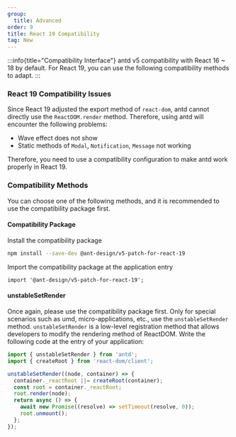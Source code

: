 ```yaml
---
group:
  title: Advanced
order: 9
title: React 19 Compatibility
tag: New
---
```


<!-- prettier-ignore -->
:::info{title="Compatibility Interface"}
antd v5 compatibility with React 16 ~ 18 by default. For React 19, you can use the following compatibility methods to adapt.
:::

### React 19 Compatibility Issues

Since React 19 adjusted the export method of `react-dom`, antd cannot directly use the `ReactDOM.render` method. Therefore, using antd will encounter the following problems:

- Wave effect does not show
- Static methods of `Modal`, `Notification`, `Message` not working

Therefore, you need to use a compatibility configuration to make antd work properly in React 19.

### Compatibility Methods

You can choose one of the following methods, and it is recommended to use the compatibility package first.

#### Compatibility Package

Install the compatibility package

```bash
npm install --save-dev @ant-design/v5-patch-for-react-19
```

Import the compatibility package at the application entry

```tsx
import '@ant-design/v5-patch-for-react-19';
```

#### unstableSetRender

Once again, please use the compatibility package first. Only for special scenarios such as umd, micro-applications, etc., use the `unstableSetRender` method. `unstableSetRender` is a low-level registration method that allows developers to modify the rendering method of ReactDOM. Write the following code at the entry of your application:

```js
import { unstableSetRender } from 'antd';
import { createRoot } from 'react-dom/client';

unstableSetRender((node, container) => {
  container._reactRoot ||= createRoot(container);
  const root = container._reactRoot;
  root.render(node);
  return async () => {
    await new Promise((resolve) => setTimeout(resolve, 0));
    root.unmount();
  };
});
```
